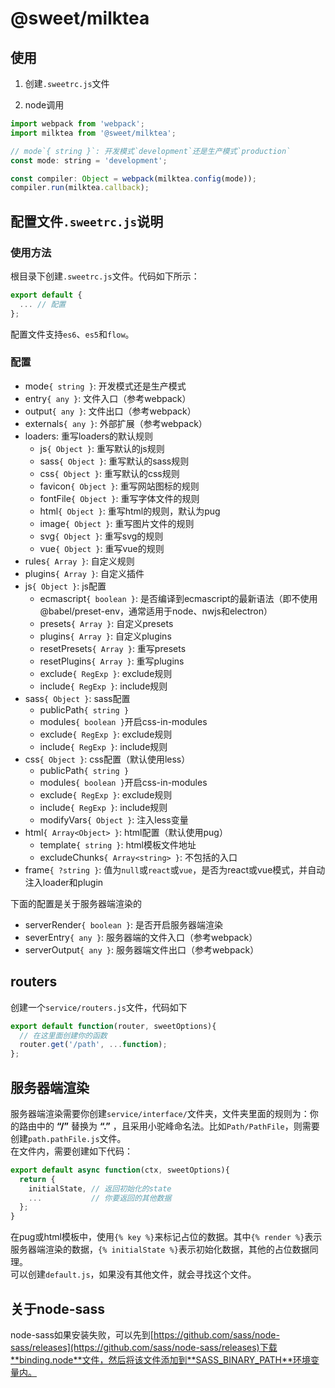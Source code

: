 # @sweet/milktea

## 使用

1. 创建`.sweetrc.js`文件

2. node调用

```javascript
import webpack from 'webpack';
import milktea from '@sweet/milktea';

// mode`{ string }`: 开发模式`development`还是生产模式`production`
const mode: string = 'development';

const compiler: Object = webpack(milktea.config(mode));
compiler.run(milktea.callback);
```

## 配置文件`.sweetrc.js`说明

### 使用方法

根目录下创建`.sweetrc.js`文件。代码如下所示：

```javascript
export default {
  ... // 配置
};
```

配置文件支持`es6`、`es5`和`flow`。

### 配置

* mode`{ string }`: 开发模式还是生产模式
* entry`{ any }`: 文件入口（参考webpack）
* output`{ any }`: 文件出口（参考webpack）
* externals`{ any }`: 外部扩展（参考webpack）
* loaders: 重写loaders的默认规则
  * js`{ Object }`: 重写默认的js规则
  * sass`{ Object }`: 重写默认的sass规则
  * css`{ Object }`: 重写默认的css规则
  * favicon`{ Object }`: 重写网站图标的规则
  * fontFile`{ Object }`: 重写字体文件的规则
  * html`{ Object }`: 重写html的规则，默认为pug
  * image`{ Object }`: 重写图片文件的规则
  * svg`{ Object }`: 重写svg的规则
  * vue`{ Object }`: 重写vue的规则
* rules`{ Array }`: 自定义规则
* plugins`{ Array }`: 自定义插件
* js`{ Object }`: js配置
  * ecmascript`{ boolean }`: 是否编译到ecmascript的最新语法（即不使用@babel/preset-env，通常适用于node、nwjs和electron）
  * presets`{ Array }`: 自定义presets
  * plugins`{ Array }`: 自定义plugins
  * resetPresets`{ Array }`: 重写presets
  * resetPlugins`{ Array }`: 重写plugins
  * exclude`{ RegExp }`: exclude规则
  * include`{ RegExp }`: include规则
* sass`{ Object }`: sass配置
  * publicPath`{ string }`
  * modules`{ boolean }`开启css-in-modules
  * exclude`{ RegExp }`: exclude规则
  * include`{ RegExp }`: include规则
* css`{ Object }`: css配置（默认使用less）
  * publicPath`{ string }`
  * modules`{ boolean }`开启css-in-modules
  * exclude`{ RegExp }`: exclude规则
  * include`{ RegExp }`: include规则
  * modifyVars`{ Object }`: 注入less变量
* html`{ Array<Object> }`: html配置（默认使用pug）
  * template`{ string }`: html模板文件地址
  * excludeChunks`{ Array<string> }`: 不包括的入口
* frame`{ ?string }`: 值为`null`或`react`或`vue`，是否为react或vue模式，并自动注入loader和plugin

下面的配置是关于服务器端渲染的

* serverRender`{ boolean }`: 是否开启服务器端渲染
* severEntry`{ any }`: 服务器端的文件入口（参考webpack）
* serverOutput`{ any }`: 服务器端文件出口（参考webpack）

## routers

创建一个`service/routers.js`文件，代码如下
```javascript
export default function(router, sweetOptions){
  // 在这里面创建你的函数
  router.get('/path', ...function);
};
```

## 服务器端渲染

服务器端渲染需要你创建`service/interface/`文件夹，文件夹里面的规则为：你的路由中的 **“/”** 替换为 **“.”** ，且采用小驼峰命名法。比如`Path/PathFile`，则需要创建`path.pathFile.js`文件。   
在文件内，需要创建如下代码：

```javascript
export default async function(ctx, sweetOptions){
  return {
    initialState, // 返回初始化的state
    ...           // 你要返回的其他数据
  };
}
```

在pug或html模板中，使用`{% key %}`来标记占位的数据。其中`{% render %}`表示服务器端渲染的数据，`{% initialState %}`表示初始化数据，其他的占位数据同理。   
可以创建`default.js`，如果没有其他文件，就会寻找这个文件。

## 关于node-sass

node-sass如果安装失败，可以先到[https://github.com/sass/node-sass/releases](https://github.com/sass/node-sass/releases)下载**binding.node**文件，然后将该文件添加到**SASS_BINARY_PATH**环境变量内。